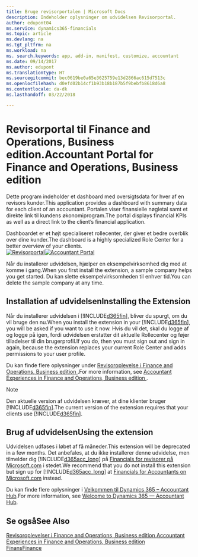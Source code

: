 ```yaml
---
title: Bruge revisorportalen | Microsoft Docs
description: Indeholder oplysninger om udvidelsen Revisorportal.
author: edupont04
ms.service: dynamics365-financials
ms.topic: article
ms.devlang: na
ms.tgt_pltfrm: na
ms.workload: na
ms. search.keywords: app, add-in, manifest, customize, accountant
ms.date: 09/14/2017
ms.author: edupont
ms.translationtype: HT
ms.sourcegitcommit: bec0619be0a65e3625759e13d2866ac615d7513c
ms.openlocfilehash: d0efd02b14cf1b93b18b187b5f9bebfb8618d6a8
ms.contentlocale: da-dk
ms.lasthandoff: 03/22/2018

---
```

# <a name="accountant-portal-for-finance-and-operations-business-edition"></a><span data-ttu-id="fe6ab-103">Revisorportal til Finance and Operations, Business edition.</span><span class="sxs-lookup"><span data-stu-id="fe6ab-103">Accountant Portal for Finance and Operations, Business edition</span></span>
<span data-ttu-id="fe6ab-104">Dette program indeholder et dashboard med oversigtsdata for hver af en revisors kunder.</span><span class="sxs-lookup"><span data-stu-id="fe6ab-104">This application provides a dashboard with summary data for each client of an accountant.</span></span> <span data-ttu-id="fe6ab-105">Portalen viser finansielle nøgletal samt et direkte link til kundens økonomiprogram.</span><span class="sxs-lookup"><span data-stu-id="fe6ab-105">The portal displays financial KPIs as well as a direct link to the client’s financial application.</span></span>  

<span data-ttu-id="fe6ab-106">Dashboardet er et højt specialiseret rollecenter, der giver et bedre overblik over dine kunder.</span><span class="sxs-lookup"><span data-stu-id="fe6ab-106">The dashboard is a highly specialized Role Center for a better overview of your clients.</span></span>  
<span data-ttu-id="fe6ab-107">[![Revisorportal](./media/ui-extensions-accportal/accountant-portal.png)](https://go.microsoft.com/fwlink/?linkid=851257)</span><span class="sxs-lookup"><span data-stu-id="fe6ab-107">[![Accountant Portal](./media/ui-extensions-accportal/accountant-portal.png)](https://go.microsoft.com/fwlink/?linkid=851257)</span></span>

<span data-ttu-id="fe6ab-108">Når du installerer udvidelsen, hjælper en eksempelvirksomhed dig med at komme i gang.</span><span class="sxs-lookup"><span data-stu-id="fe6ab-108">When you first install the extension, a sample company helps you get started.</span></span> <span data-ttu-id="fe6ab-109">Du kan slette eksempelvirksomheden til enhver tid.</span><span class="sxs-lookup"><span data-stu-id="fe6ab-109">You can delete the sample company at any time.</span></span>  

## <a name="installing-the-extension"></a><span data-ttu-id="fe6ab-110">Installation af udvidelsen</span><span class="sxs-lookup"><span data-stu-id="fe6ab-110">Installing the Extension</span></span>
<span data-ttu-id="fe6ab-111">Når du installerer udvidelsen i [!INCLUDE[d365fin](includes/d365fin_md.md)], bliver du spurgt, om du vil bruge den nu.</span><span class="sxs-lookup"><span data-stu-id="fe6ab-111">When you install the extension in your [!INCLUDE[d365fin](includes/d365fin_md.md)], you will be asked if you want to use it now.</span></span> <span data-ttu-id="fe6ab-112">Hvis du vil det, skal du logge af og logge på igen, fordi udvidelsen erstatter dit aktuelle Rollecenter og føjer tilladelser til din brugerprofil.</span><span class="sxs-lookup"><span data-stu-id="fe6ab-112">If you do, then you must sign out and sign in again, because the extension replaces your current Role Center and adds permissions to your user profile.</span></span>  

<span data-ttu-id="fe6ab-113">Du kan finde flere oplysninger under [Revisoroplevelse i Finance and Operations, Business edition ](finance-accounting.md).</span><span class="sxs-lookup"><span data-stu-id="fe6ab-113">For more information, see [Accountant Experiences in Finance and Operations, Business edition ](finance-accounting.md).</span></span>  

> [!NOTE]  
>  <span data-ttu-id="fe6ab-114">Den aktuelle version af udvidelsen kræver, at dine klienter bruger [!INCLUDE[d365fin](includes/d365fin_md.md)].</span><span class="sxs-lookup"><span data-stu-id="fe6ab-114">The current version of the extension requires that your clients use [!INCLUDE[d365fin](includes/d365fin_md.md)].</span></span>  

## <a name="using-the-extension"></a><span data-ttu-id="fe6ab-115">Brug af udvidelsen</span><span class="sxs-lookup"><span data-stu-id="fe6ab-115">Using the extension</span></span>
<span data-ttu-id="fe6ab-116">Udvidelsen udfases i løbet af få måneder.</span><span class="sxs-lookup"><span data-stu-id="fe6ab-116">This extension will be deprecated in a few months.</span></span> <span data-ttu-id="fe6ab-117">Det anbefales, at du ikke installerer denne udvidelse, men tilmelder dig [!INCLUDE[d365acc_long](includes/d365acc_long_md.md)] på [Financials for revisorer på Microsoft.com](https://www.microsoft.com/en-us/dynamics365/financial-insights-for-accountants) i stedet.</span><span class="sxs-lookup"><span data-stu-id="fe6ab-117">We recommend that you do not install this extension but sign up for [!INCLUDE[d365acc_long](includes/d365acc_long_md.md)] at [Financials for Accountants on Microsoft.com](https://www.microsoft.com/en-us/dynamics365/financial-insights-for-accountants) instead.</span></span>

<span data-ttu-id="fe6ab-118">Du kan finde flere oplysninger i [Velkommen til Dynamics 365 – Accountant Hub](/dynamics365/accountants/index.md).</span><span class="sxs-lookup"><span data-stu-id="fe6ab-118">For more information, see [Welcome to Dynamics 365 — Accountant Hub](/dynamics365/accountants/index.md).</span></span>  

## <a name="see-also"></a><span data-ttu-id="fe6ab-119">Se også</span><span class="sxs-lookup"><span data-stu-id="fe6ab-119">See Also</span></span>
[<span data-ttu-id="fe6ab-120">Revisoroplevelser i Finance and Operations, Business edition </span><span class="sxs-lookup"><span data-stu-id="fe6ab-120">Accountant Experiences in Finance and Operations, Business edition </span></span>](finance-accounting.md)  
[<span data-ttu-id="fe6ab-121">Finans</span><span class="sxs-lookup"><span data-stu-id="fe6ab-121">Finance</span></span>](finance.md)  

